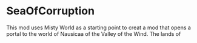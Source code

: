 # SeaOfCorruption
This mod uses Misty World as a starting point to creat a mod that opens a portal to the world of Nausicaa of the Valley of the Wind. The lands of 
